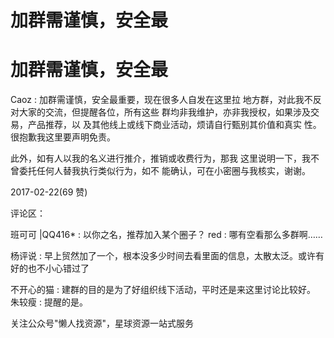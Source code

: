 # 加群需谨慎，安全最

# 加群需谨慎，安全最

Caoz : 加群需谨慎，安全最重要，现在很多人自发在这里拉 地方群，对此我不反对大家的交流，但提醒各位，所有这些 群均非我维护，亦非我授权，如果涉及交易，产品推荐，以 及其他线上或线下商业活动，烦请自行甄别其价值和真实 性。很抱歉我这里要声明免责。

此外，如有人以我的名义进行推介，推销或收费行为，那我 这里说明一下，我不曾委托任何人替我执行类似行为，如不 能确认，可在小密圈与我核实，谢谢。

2017-02-22(69 赞)

评论区：

班可可 |QQ416* : 以你之名，推荐加入某个圈子？ red : 哪有空看那么多群啊……

杨评说 : 早上贸然加了一个，根本没多少时间去看里面的信息，太散太泛。或许有好的也不小心错过了

不开心的猫 : 建群的目的是为了好组织线下活动，平时还是来这里讨论比较好。 朱较瘦 : 提醒的是。

关注公众号"懒人找资源"，星球资源一站式服务